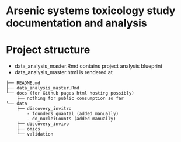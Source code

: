 # Arsenic systems toxicology study documentation and analysis

# Project structure
- data_analysis_master.Rmd contains project analysis blueprint
- data_analysis_master.html is rendered at 

```
├── README.md
├── data_analysis_master.Rmd
└── docs (for Github pages html hosting possibly)
    ├── nothing for public consumption so far
└── data
    ├── discovery_invitro
        - founders_quantal (added manually)
        - do_nucleiCounts (added manually)
    ├── discovery_invivo
    ├── omics
    └── validation
```
